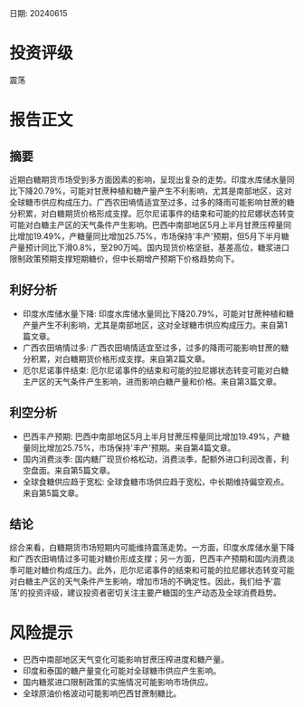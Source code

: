 
日期: 20240615

# 投资评级

震荡

# 报告正文

## 摘要

近期白糖期货市场受到多方面因素的影响，呈现出复杂的走势。印度水库储水量同比下降20.79%，可能对甘蔗种植和糖产量产生不利影响，尤其是南部地区，这对全球糖市供应构成压力。广西农田墒情适宜至过多，过多的降雨可能影响甘蔗的糖分积累，对白糖期货价格形成支撑。厄尔尼诺事件的结束和可能的拉尼娜状态转变可能对白糖主产区的天气条件产生影响。巴西中南部地区5月上半月甘蔗压榨量同比增加19.49%，产糖量同比增加25.75%，市场保持'丰产'预期，但5月下半月糖产量预计同比下滑0.8%，至290万吨。国内现货价格坚挺，基差高位，糖浆进口限制政策预期支撑短期糖价，但中长期增产预期下价格趋势向下。

## 利好分析

* 印度水库储水量下降: 印度水库储水量同比下降20.79%，可能对甘蔗种植和糖产量产生不利影响，尤其是南部地区，这对全球糖市供应构成压力。来自第1篇文章。
* 广西农田墒情过多: 广西农田墒情适宜至过多，过多的降雨可能影响甘蔗的糖分积累，对白糖期货价格形成支撑。来自第2篇文章。
* 厄尔尼诺事件结束: 厄尔尼诺事件的结束和可能的拉尼娜状态转变可能对白糖主产区的天气条件产生影响，进而影响白糖产量和价格。来自第3篇文章。

## 利空分析

* 巴西丰产预期: 巴西中南部地区5月上半月甘蔗压榨量同比增加19.49%，产糖量同比增加25.75%，市场保持'丰产'预期。来自第4篇文章。
* 国内消费淡季: 国内糖厂现货价格松动，消费淡季，配额外进口利润改善，利空盘面。来自第5篇文章。
* 全球食糖供应趋于宽松: 全球食糖市场供应趋于宽松，中长期维持偏空观点。来自第5篇文章。

## 结论

综合来看，白糖期货市场短期内可能维持震荡走势。一方面，印度水库储水量下降和广西农田墒情过多可能对糖价形成支撑；另一方面，巴西丰产预期和国内消费淡季可能对糖价构成压力。此外，厄尔尼诺事件的结束和可能的拉尼娜状态转变可能对白糖主产区的天气条件产生影响，增加市场的不确定性。因此，我们给予'震荡'的投资评级，建议投资者密切关注主要产糖国的生产动态及全球消费趋势。

# 风险提示

* 巴西中南部地区天气变化可能影响甘蔗压榨进度和糖产量。
* 印度和泰国的糖产量变化可能对全球糖市供应产生影响。
* 国内糖浆进口限制政策的实施情况可能影响市场供应。
* 全球原油价格波动可能影响巴西甘蔗制糖比。
